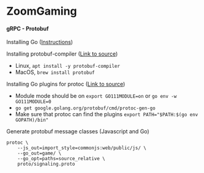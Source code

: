 # ZoomGaming

#### gRPC - Protobuf

Installing Go ([Instructions](https://golang.org/doc/install))

Installing protobuf-compiler ([Link to source](https://grpc.io/docs/protoc-installation/))
- Linux, `apt install -y protobuf-compiler`
- MacOS, `brew install protobuf`

Installing Go plugins for protoc ([Link to source](https://grpc.io/docs/languages/go/quickstart/))
- Module mode should be on `export GO111MODULE=on` or `go env -w GO111MODULE=0`
- `go get google.golang.org/protobuf/cmd/protoc-gen-go`
- Make sure that protoc can find the plugins `export PATH="$PATH:$(go env GOPATH)/bin"`

Generate protobuf message classes (Javascript and Go)
```shell
protoc \
    --js_out=import_style=commonjs:web/public/js/ \
    --go_out=game/ \
    --go_opt=paths=source_relative \
    proto/signaling.proto
```
